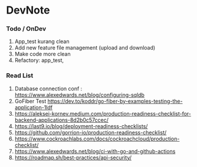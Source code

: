 # DevNote

### Todo / OnDev

1. App_test kurang clean
2. Add new feature file management (upload and download)
3. Make code more clean
4. Refactory: app_test,

### Read List

1. Database connection conf : https://www.alexedwards.net/blog/configuring-sqldb
2. GoFiber Test https://dev.to/koddr/go-fiber-by-examples-testing-the-application-1ldf
3. https://aleksei-kornev.medium.com/production-readiness-checklist-for-backend-applications-8d2b0c57ccec/
4. https://last9.io/blog/deployment-readiness-checklists/
5. https://github.com/gorrion-io/production-readiness-checklist/
6. https://www.cockroachlabs.com/docs/cockroachcloud/production-checklist/
7. https://www.alexedwards.net/blog/ci-with-go-and-github-actions
8. https://roadmap.sh/best-practices/api-security/
